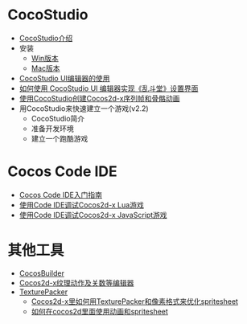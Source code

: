 # CocoStudio
- [CocoStudio介绍](../../manual/studio/about-cocostudio/zh.md)
- 安装 
	- [Win版本](../../manual/studio/start/win_install/zh.md)
	- [Mac版本](../../manual/studio/start/mac_install/zh.md)
- [CocoStudio UI编辑器的使用](../../tutorial/studio/how-to-use-ui-editor/zh.md)
- [如何使用 CocoStudio UI 编辑器实现《乱斗堂》设置界面](../../tutorial/studio/how-to-use-cocostudio-to-make-chaosfighter/zh.md)
- [使用CocoStudio创建Cocos2d-x序列帧和骨骼动画](../../tutorial/studio/how-to-use-animation-editor/zh.md)
- 用CocoStudio来快速建立一个游戏(v2.2)
	- CocoStudio简介
	- 准备开发环境
	- 建立一个跑酷游戏

# Cocos Code IDE
- [Cocos Code IDE入门指南](../../manual/studio/cocos-code-ide/getting-started/zh.md)
- [使用Code IDE调试Cocos2d-x Lua游戏](../../manual/studio/cocos-code-ide/debug-lua/zh.md)
- [使用Code IDE调试Cocos2d-x JavaScript游戏](../../manual/studio/cocos-code-ide/debug-js/zh.md)

# 其他工具
- [CocosBuilder](../../manual/framework/native/v2/tools-and-editors/cocosbuilder/zh.md)
- [Cocos2d-x纹理动作及关数等编辑器](../../manual/framework/native/v2/tools-and-editors/editors-for-cocos2d-x-texturetilemapparticleactionlevel-etc/zh.md)
- [TexturePacker](../../manual/framework/native/v2/tools-and-editors/texturepacker/zh.md)
	- [Cocos2d-x里如何用TexturePacker和像素格式来优化spritesheet](../../tutorial/framework/native/how-to-use-texturepacker-to-optimize-the-spritesheet/zh.md)
	- [如何在cocos2d里面使用动画和spritesheet](../../tutorial/framework/native/how-to-use-animations-and-spritesheets/zh.md)
